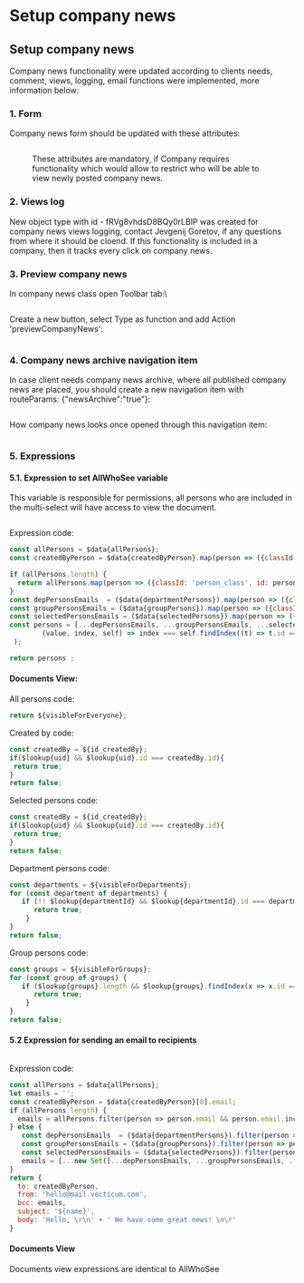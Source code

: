 # Setup company news

## Setup company news

Company news functionality were updated according to clients needs, comment, views, logging, email functions were implemented, more information below:

### 1. Form

Company news form should be updated with these attributes:

<figure><img src="../../.gitbook/assets/image (143).png" alt=""><figcaption><p>These attributes are mandatory, if Company requires functionality which would allow to restrict who will be able to view newly posted company news.</p></figcaption></figure>

### 2. Views log

New object type with id - fRVg8vhdsD8BQy0rLBlP was created for company news views logging, contact Jevgenij Goretov, if any questions from where it should be cloend. If this functionality is included in a company, then it tracks every click on company news.

### 3. Preview company news

In company news class open Toolbar tab:\


<figure><img src="../../.gitbook/assets/image (220).png" alt=""><figcaption></figcaption></figure>

Create a new button, select Type as function and add Action 'previewCompanyNews':

<figure><img src="../../.gitbook/assets/image (265).png" alt=""><figcaption></figcaption></figure>

### 4. Company news archive navigation item

In case client needs company news archive, where all published company news are placed, you should create a new navigation item with routeParams: {"newsArchive":"true"}:

<figure><img src="../../.gitbook/assets/image (225).png" alt=""><figcaption></figcaption></figure>

How company news looks once opened through this navigation item:

<figure><img src="../../.gitbook/assets/image (187).png" alt=""><figcaption></figcaption></figure>

### 5. Expressions

#### 5.1. Expression to set AllWhoSee variable

This variable is responsible for permissions, all persons who are included in the multi-select will have access to view the document.

<figure><img src="../../.gitbook/assets/image (243).png" alt=""><figcaption></figcaption></figure>

Expression code:

```javascript
const allPersons = $data{allPersons};
const createdByPerson = $data{createdByPerson}.map(person => ({classId: 'person_class', id: person.id, name: person.name, objectTypeId: 'person'}));

if (allPersons.length) {
  return allPersons.map(person => ({classId: 'person_class', id: person.id, name: person.name, objectTypeId: 'person'}));
}
const depPersonsEmails  = ($data{departmentPersons}).map(person => ({classId: 'person_class', id: person.id, name: person.name, objectTypeId: 'person'}));
const groupPersonsEmails = ($data{groupPersons}).map(person => ({classId: 'person_class', id: person.id, name: person.name, objectTypeId: 'person'}));
const selectedPersonsEmails = ($data{selectedPersons}).map(person => ({classId: 'person_class', id: person.id, name: person.name, objectTypeId: 'person'}));
const persons = [...depPersonsEmails, ...groupPersonsEmails, ...selectedPersonsEmails, createdByPerson[0]].filter(
        (value, index, self) => index === self.findIndex((t) => t.id === value.id)
 );

return persons ;
```

#### Documents View:

All persons code:&#x20;

```javascript
return ${visibleForEveryone};
```

Created by code:&#x20;

```javascript
const createdBy = ${id_createdBy};
if($lookup{uid} && $lookup{uid}.id === createdBy.id){
 return true;
}
return false;
```

Selected persons code:

```javascript
const createdBy = ${id_createdBy};
if($lookup{uid} && $lookup{uid}.id === createdBy.id){
 return true;
}
return false;
```

Department persons code:

```javascript
const departments = ${visibleForDepartments};
for (const department of departments) {
   if (!! $lookup{departmentId} && $lookup{departmentId}.id === department.id) {
      return true;
    }
}
return false;
```

Group persons code:

```javascript
const groups = ${visibleForGroups};
for (const group of groups) {
   if ($lookup{groups}.length && $lookup{groups}.findIndex(x => x.id === group.id) !== -1) {
      return true;
    }
}
return false;
```

#### 5.2 Expression for sending an email to recipients

<figure><img src="../../.gitbook/assets/image (291).png" alt=""><figcaption></figcaption></figure>

Expression code:

```javascript
const allPersons = $data{allPersons};
let emails = '';
const createdByPerson = $data{createdByPerson}[0].email;
if (allPersons.length) {
  emails = allPersons.filter(person => person.email && person.email.includes('@')).map(person => person.email.trim()).join(', ');
} else {
   const depPersonsEmails  = ($data{departmentPersons}).filter(person => person.email && person.email.includes('@')).map(person => person.email.trim());
   const groupPersonsEmails = ($data{groupPersons}).filter(person => person.email && person.email.includes('@')).map(person => person.email.trim());
   const selectedPersonsEmails = ($data{selectedPersons}).filter(person => person.email && person.email.includes('@')).map(person => person.email.trim());
   emails = [...new Set([...depPersonsEmails, ...groupPersonsEmails, ...selectedPersonsEmails])].join(', ');
}
return {
  to: createdByPerson,
  from: 'hello@mail.vecticum.com', 
  bcc: emails,
  subject: '${name}',
  body: 'Hello, \r\n' + ' We have some great news! \n\r'
}
```

#### Documents View

Documents view expressions are identical to AllWhoSee



